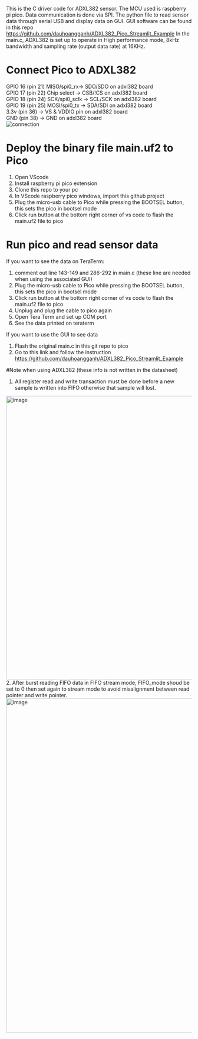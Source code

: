 
This is the C driver code for ADXL382 sensor. The MCU used is raspberry pi pico. Data communication is done via SPI.
The python file to read sensor data through serial USB and display data on GUI. GUI software can be found in this repo https://github.com/dauhoangganh/ADXL382_Pico_Streamlit_Example
In the main.c, ADXL382 is set up to operate in High performance mode, 8kHz bandwidth and sampling rate (output data rate) at 16KHz.

# Connect Pico to ADXL382
GPIO 16 (pin 21) MISO/spi0_rx-> SDO/SDO on adxl382 board  <br>
GPIO 17 (pin 22) Chip select -> CSB/!CS on adxl382 board <br>
GPIO 18 (pin 24) SCK/spi0_sclk -> SCL/SCK on adxl382 board <br>
GPIO 19 (pin 25) MOSI/spi0_tx -> SDA/SDI on adxl382 board <br>
3.3v (pin 36) -> VS & VDDIO pin on adxl382 board <br>
GND (pin 38)  -> GND on adxl382 board <br>
![connection](./images/connection.png)
# Deploy the binary file main.uf2 to Pico
1. Open VScode
2. Install raspberry pi pico extension
3. Clone this repo to your pc
4. In VScode raspberry pico windows, import this github project
5. Plug the micro-usb cable to Pico while pressing the BOOTSEL button, this sets the pico in bootsel mode
6. Click run button at the bottom right corner of vs code to flash the main.uf2 file to pico

# Run pico and read sensor data
If you want to see the data on TeraTerm:
1. comment out line 143-149 and 286-292 in main.c (these line are needed when using the associated GUI)
2. Plug the micro-usb cable to Pico while pressing the BOOTSEL button, this sets the pico in bootsel mode
3. Click run button at the bottom right corner of vs code to flash the main.uf2 file to pico
4. Unplug and plug the cable to pico again
5. Open Tera Term and set up COM port
6. See the data printed on teraterm

If you want to use the GUI to see data
1. Flash the original main.c in this git repo to pico
2. Go to this link and follow the instruction
 https://github.com/dauhoangganh/ADXL382_Pico_Streamlit_Example

#Note when using ADXL382 (these info is not written in the datasheet)
1. All register read and write transaction must be done before a new sample is written into FIFO otherwise that sample will lost. 
<img width="1651" height="767" alt="image" src="https://github.com/user-attachments/assets/9d504c19-b084-4f3e-bbeb-f5766b925f90" />
2. After burst reading FIFO data in FIFO stream mode, FIFO_mode shoud be set to 0 then set again to stream mode to avoid misalignment between read pointer and write pointer.
<img width="1713" height="905" alt="image" src="https://github.com/user-attachments/assets/60336bce-139e-4300-95ec-571f0c0a0064" />


